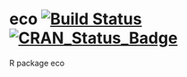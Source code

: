 # eco [![Build Status](https://travis-ci.org/kosukeimai/eco.svg?branch=master)](https://travis-ci.org/kosukeimai/eco)  [![CRAN_Status_Badge](http://www.r-pkg.org/badges/version/eco)](https://cran.r-project.org/package=eco)
R package eco

